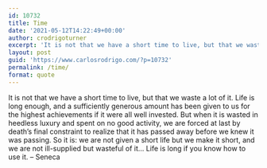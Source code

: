 ```yaml
---
id: 10732
title: Time
date: '2021-05-12T14:22:49+00:00'
author: crodrigoturner
excerpt: 'It is not that we have a short time to live, but that we waste a lot of it.'
layout: post
guid: 'https://www.carlosrodrigo.com/?p=10732'
permalink: /time/
format: quote
---
```


It is not that we have a short time to live, but that we waste a lot of it. Life is long enough, and a sufficiently generous amount has been given to us for the highest achievements if it were all well invested. But when it is wasted in heedless luxury and spent on no good activity, we are forced at last by death’s final constraint to realize that it has passed away before we knew it was passing. So it is: we are not given a short life but we make it short, and we are not ill-supplied but wasteful of it… Life is long if you know how to use it. – Seneca
